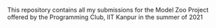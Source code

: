 This repository contains all my submissions for the Model Zoo Project offered by the Programming Club, IIT Kanpur in the summer of 2021
